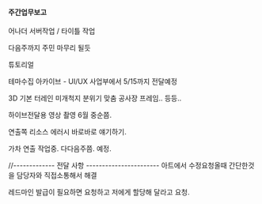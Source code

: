
#### 주간업무보고

어나더 서버작업 / 타이틀 작업 

다음주까지 주민 마무리 될듯 

튜토리얼 

테마수집 아카이브 - UI/UX 사업부에서 5/15까지 전달예정

3D 기본 터레인 미개척지 분위기 맞춤
공사장 프레임.. 등등..

하이브전달용 영상 촬영 6월 중순쯤.

연출쪽 리소스 에러시 바로바로 얘기하기. 

가차 연출 작업중. 다다음주쯤. 예정.



//-------------   전달 사항  -----------------------
아트에서 수정요청올때
간단한것을 담당자와 직접소통해서 해결

레드마인 발급이 필요하면 요청하고
저에게 할당해 달라고 요청. 



